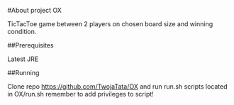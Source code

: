 #About project OX

TicTacToe game between 2 players on chosen board size and winning condition.

##Prerequisites

Latest JRE

##Running

Clone repo https://github.com/TwojaTata/OX
and run run.sh scripts located in OX/run.sh
remember to add privileges to script!